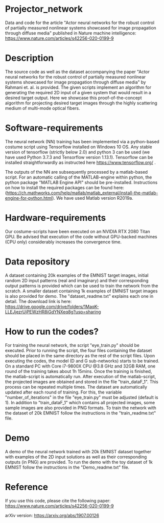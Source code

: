 # Projector_network
Data and code for the article "Actor neural networks for the robust control of partially measured nonlinear systems showcased for image propagation through diffuse media" published in Nature machine intelligence: https://www.nature.com/articles/s42256-020-0199-9


# Description
The source code as well as the dataset accompanying the paper "Actor neural networks for the robust control of partially measured nonlinear systems showcased for image propagation through diffuse media" by Rahmani et. al. is provided. The given scripts implement an algorithm for generating the required 2D input of a given system that would result in a desired target output. Here we showcase this proof-of-the-concept algorithm for projecting desired target images through the highly scattering medium of multi-mode optical fibers. 


# Software-requirements
The neural network (NN) training has been implemented via a python-based costume script using Tensorflow installed on Windows 10 OS. Any stable version of tensorflow (strictly below 2.0) and python 3 can be used (we have used Python 3.7.3 and Tensorflow version 1.13.1). Tensorflow can be installed straightforwardly as instructed here https://www.tensorflow.org/ . 

The outputs of the NN are subsequently processed by a matlab-based script. For an automatic calling of the MATLAB-engine within python, the python package "MATLAB Engine API" should be pre-installed. Instructions on how to install the required packages can be found here: (https://ch.mathworks.com/help/matlab/matlab_external/install-the-matlab-engine-for-python.html). We have used Matlab version R2019a.


# Hardware-requirements
Our costume-scripts have been executed on an NVIDIA RTX 2080 Titan GPU. Be advised that execution of the code without GPU-backed machines (CPU only) considerably increases the convergence time.


# Data repository
A dataset containing 20k examples of the EMNIST target images, initial random 2D input patterns (real and imaginary) and their corresponding output patterns is provided which can be used to train the network from the scratch. A smaller dataset containing 1k examples of EMNIST target images is also provided for demo. The "dataset_readme.txt" explains each one in detail. The download link is here: https://drive.google.com/drive/folders/1MaqK-LLEJjezrUjPEWzHR8iGdYNXeq8g?usp=sharing


# How to run the codes?
For training the neural network, the script "eye_train.py" should be executed. Prior to running the script, the four files containing the dataset should be placed in the same directory as the rest of the script files. Upon executing the codes, the model (D and G sub-networks) starts to be trained. On a standard PC with Core i7-9800X CPU @3.8 GHz and 32GB RAM, one round of the training takes about  1h 15mins. Once the training is finished, the matlab-script is automatically run. After execution of the matlab-script, the projected images are obtained and stored in the file "train_dataF_1". This process can be repeated multiple times. The dataset are automatically updated after each round of training. For this, the variable "number_of_iterations" in the file "eye_train.py" must be adjusted (default is 1). In addition to "train_dataF_1" which contains all projected images, some sample images are also provided in PNG formats. To train the network with the dataset of 20k EMNIST follow the instructions in the "train_readme.txt" file.

# Demo
A demo of the neural network trained with 20k EMNIST dataset together with examples of the 2D input solutions as well as their corresponding outputs (in PNG) are provided. To run the demo with the toy dataset of 1k EMNIST follow the instructions in the "Demo_readme.txt" file.


# Reference
If you use this code, please cite the following paper:
https://www.nature.com/articles/s42256-020-0199-9

arXiv version: https://arxiv.org/abs/1907.00126
